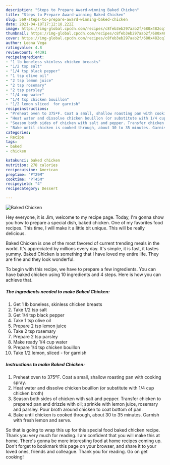 ```yaml
---
description: "Steps to Prepare Award-winning Baked Chicken"
title: "Steps to Prepare Award-winning Baked Chicken"
slug: 569-steps-to-prepare-award-winning-baked-chicken
date: 2021-04-18T17:12:18.222Z
image: https://img-global.cpcdn.com/recipes/c8feb3eb297aab2f/680x482cq70/baked-chicken-recipe-main-photo.jpg
thumbnail: https://img-global.cpcdn.com/recipes/c8feb3eb297aab2f/680x482cq70/baked-chicken-recipe-main-photo.jpg
cover: https://img-global.cpcdn.com/recipes/c8feb3eb297aab2f/680x482cq70/baked-chicken-recipe-main-photo.jpg
author: Leona Vega
ratingvalue: 4.8
reviewcount: 44391
recipeingredient:
- "1 lb boneless skinless chicken breasts"
- "1/2 tsp salt"
- "1/4 tsp black pepper"
- "1 tsp olive oil"
- "2 tsp lemon juice"
- "2 tsp rosemary"
- "2 tsp parsley"
- "1/4 cup water"
- "1/4 tsp chicken bouillon"
- "1/2 lemon sliced  for garnish"
recipeinstructions:
- "Preheat oven to 375ºF. Coat a small, shallow roasting pan with cooking spray."
- "Heat water and dissolve chicken bouillon (or substitute with 1/4 cup chicken broth)"
- "Season both sides of chicken with salt and pepper. Transfer chicken to prepared pan and drizzle with oil; sprinkle with lemon juice, rosemary and parsley. Pour broth around chicken to coat bottom of pan."
- "Bake until chicken is cooked through, about 30 to 35 minutes. Garnish with fresh lemon and serve."
categories:
- Recipe
tags:
- baked
- chicken

katakunci: baked chicken 
nutrition: 278 calories
recipecuisine: American
preptime: "PT29M"
cooktime: "PT45M"
recipeyield: "4"
recipecategory: Dessert

---
```



![Baked Chicken](https://img-global.cpcdn.com/recipes/c8feb3eb297aab2f/680x482cq70/baked-chicken-recipe-main-photo.jpg)

Hey everyone, it is Jim, welcome to my recipe page. Today, I'm gonna show you how to prepare a special dish, baked chicken. One of my favorites food recipes. This time, I will make it a little bit unique. This will be really delicious.

Baked Chicken is one of the most favored of current trending meals in the world. It's appreciated by millions every day. It's simple, it is fast, it tastes yummy. Baked Chicken is something that I have loved my entire life. They are fine and they look wonderful.




To begin with this recipe, we have to prepare a few ingredients. You can have baked chicken using 10 ingredients and 4 steps. Here is how you can achieve that.

<!--inarticleads1-->

##### The ingredients needed to make Baked Chicken:

1. Get 1 lb boneless, skinless chicken breasts
1. Take 1/2 tsp salt
1. Get 1/4 tsp black pepper
1. Take 1 tsp olive oil
1. Prepare 2 tsp lemon juice
1. Take 2 tsp rosemary
1. Prepare 2 tsp parsley
1. Make ready 1/4 cup water
1. Prepare 1/4 tsp chicken bouillon
1. Take 1/2 lemon, sliced - for garnish




<!--inarticleads2-->

##### Instructions to make Baked Chicken:

1. Preheat oven to 375ºF. Coat a small, shallow roasting pan with cooking spray.
1. Heat water and dissolve chicken bouillon (or substitute with 1/4 cup chicken broth)
1. Season both sides of chicken with salt and pepper. Transfer chicken to prepared pan and drizzle with oil; sprinkle with lemon juice, rosemary and parsley. Pour broth around chicken to coat bottom of pan.
1. Bake until chicken is cooked through, about 30 to 35 minutes. Garnish with fresh lemon and serve.




So that is going to wrap this up for this special food baked chicken recipe. Thank you very much for reading. I am confident that you will make this at home. There's gonna be more interesting food at home recipes coming up. Don't forget to bookmark this page on your browser, and share it to your loved ones, friends and colleague. Thank you for reading. Go on get cooking!
